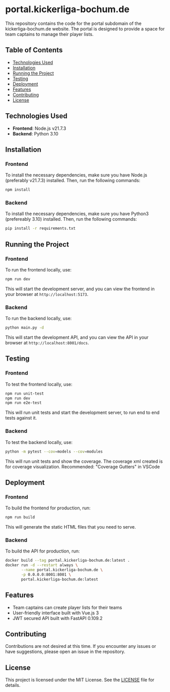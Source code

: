 # portal.kickerliga-bochum.de

This repository contains the code for the portal subdomain of the kickerliga-bochum.de website. The portal is designed to provide a space for team captains to manage their player lists.

## Table of Contents

- [Technologies Used](#technologies-used)
- [Installation](#installation)
- [Running the Project](#running-the-project)
- [Testing](#testing)
- [Deployment](#deployment)
- [Features](#features)
- [Contributing](#contributing)
- [License](#license)

## Technologies Used

- **Frontend**: Node.js v21.7.3
- **Backend**: Python 3.10

## Installation

### Frontend

To install the necessary dependencies, make sure you have Node.js (preferably v21.7.3) installed.
Then, run the following commands:

```sh
npm install
```

### Backend

To install the necessary dependencies, make sure you have Python3 (prefereably 3.10) installed.
Then, run the following commands:

```sh
pip install -r requirements.txt
```

## Running the Project

### Frontend

To run the frontend locally, use:

```sh
npm run dev
```

This will start the development server, and you can view the frontend in your browser at `http://localhost:5173`.

### Backend

To run the backend locally, use:

```sh
python main.py -d
```

This will start the development API, and you can view the API in your browser at `http://localhost:8001/docs`.

## Testing

### Frontend

To test the frontend locally, use:

```sh
npm run unit-test
npm run dev
npm run e2e-test
```

This will run unit tests and start the development server, to run end to end tests against it.

### Backend

To test the backend locally, use:

```sh
python -m pytest --cov=models --cov=modules
```

This will run unit tests and show the coverage. The coverage xml created is for coverage visualization. Recommended: "Coverage Gutters" in VSCode

## Deployment

### Frontend

To build the frontend for production, run:

```sh
npm run build
```

This will generate the static HTML files that you need to serve.

### Backend

To build the API for production, run:

```sh
docker build --tag portal.kickerliga-bochum.de:latest .
docker run -d --restart always \
       --name portal.kickerliga-bochum.de \
       -p 0.0.0.0:8001:8001 \
       portal.kickerliga-bochum.de:latest
```

## Features

- Team captains can create player lists for their teams
- User-friendly interface built with Vue.js 3
- JWT secured API built with FastAPI 0.109.2

## Contributing

Contributions are not desired at this time. If you encounter any issues or have suggestions, please open an issue in the repository.

## License

This project is licensed under the MIT License. See the [LICENSE](LICENSE) file for details.

